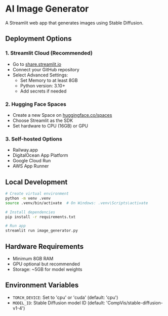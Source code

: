 # AI Image Generator

A Streamlit web app that generates images using Stable Diffusion.

## Deployment Options

### 1. Streamlit Cloud (Recommended)
- Go to [share.streamlit.io](https://share.streamlit.io)
- Connect your GitHub repository
- Select Advanced Settings:
  - Set Memory to at least 8GB
  - Python version: 3.10+
  - Add secrets if needed

### 2. Hugging Face Spaces
- Create a new Space on [huggingface.co/spaces](https://huggingface.co/spaces)
- Choose Streamlit as the SDK
- Set hardware to CPU (16GB) or GPU

### 3. Self-hosted Options
- Railway.app
- DigitalOcean App Platform
- Google Cloud Run
- AWS App Runner

## Local Development
```bash
# Create virtual environment
python -m venv .venv
source .venv/bin/activate  # On Windows: .venv\Scripts\activate

# Install dependencies
pip install -r requirements.txt

# Run app
streamlit run image_generator.py
```

## Hardware Requirements
- Minimum 8GB RAM
- GPU optional but recommended
- Storage: ~5GB for model weights

## Environment Variables
- `TORCH_DEVICE`: Set to 'cpu' or 'cuda' (default: 'cpu')
- `MODEL_ID`: Stable Diffusion model ID (default: 'CompVis/stable-diffusion-v1-4')